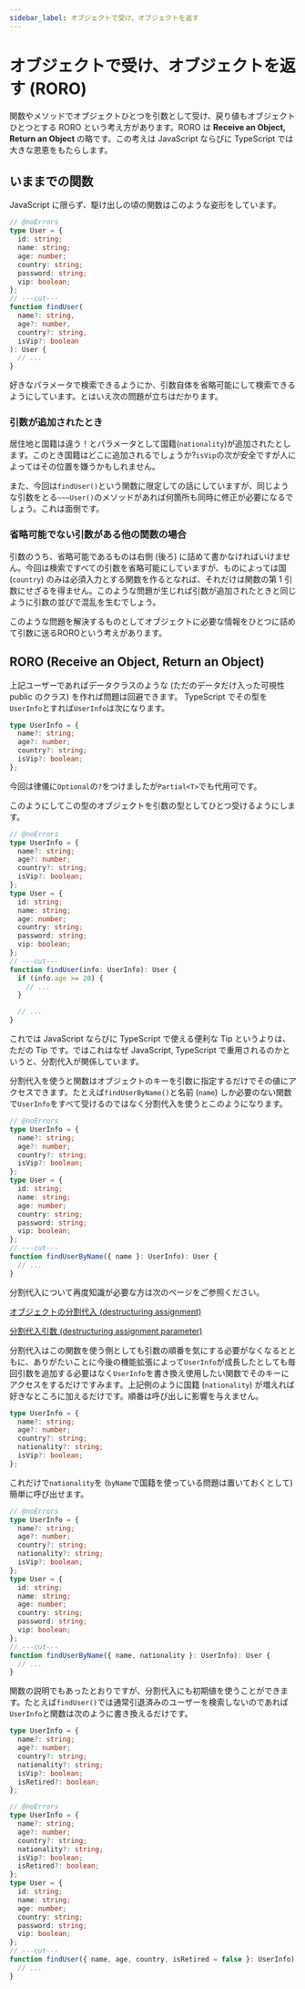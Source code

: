 ```yaml
---
sidebar_label: オブジェクトで受け、オブジェクトを返す
---
```


# オブジェクトで受け、オブジェクトを返す (RORO)

関数やメソッドでオブジェクトひとつを引数として受け、戻り値もオブジェクトひとつとする RORO という考え方があります。RORO は **Receive an Object, Return an Object** の略です。この考えは JavaScript ならびに TypeScript では大きな恩恵をもたらします。

## いままでの関数

JavaScript に限らず、駆け出しの頃の関数はこのような姿形をしています。

```ts twoslash
// @noErrors
type User = {
  id: string;
  name: string;
  age: number;
  country: string;
  password: string;
  vip: boolean;
};
// ---cut---
function findUser(
  name?: string,
  age?: number,
  country?: string,
  isVip?: boolean
): User {
  // ...
}
```

好きなパラメータで検索できるようにか、引数自体を省略可能にして検索できるようにしています。とはいえ次の問題が立ちはだかります。

### 引数が追加されたとき

居住地と国籍は違う！とパラメータとして国籍(`nationality`)が追加されたとします。このとき国籍はどこに追加されるでしょうか?`isVip`の次が安全ですが人によってはその位置を嫌うかもしれません。

また、今回は`findUser()`という関数に限定しての話にしていますが、同じような引数をとる`~~~User()`のメソッドがあれば何箇所も同時に修正が必要になるでしょう。これは面倒です。

### 省略可能でない引数がある他の関数の場合

引数のうち、省略可能であるものは右側 (後ろ) に詰めて書かなければいけません。今回は検索ですべての引数を省略可能にしていますが、ものによっては国 (`country`) のみは必須入力とする関数を作るとなれば、それだけは関数の第 1 引数にせざるを得ません。このような問題が生じれば引数が追加されたときと同じように引数の並びで混乱を生むでしょう。

このような問題を解決するものとしてオブジェクトに必要な情報をひとつに詰めて引数に送るROROという考えがあります。

## RORO (Receive an Object, Return an Object)

上記ユーザーであればデータクラスのような (ただのデータだけ入った可視性 public のクラス) を作れば問題は回避できます。 TypeScript でその型を`UserInfo`とすれば`UserInfo`は次になります。

```ts twoslash
type UserInfo = {
  name?: string;
  age?: number;
  country?: string;
  isVip?: boolean;
};
```

今回は律儀に`Optional`の`?`をつけましたが`Partial<T>`でも代用可です。

このようにしてこの型のオブジェクトを引数の型としてひとつ受けるようにします。

```ts twoslash
// @noErrors
type UserInfo = {
  name?: string;
  age?: number;
  country?: string;
  isVip?: boolean;
};
type User = {
  id: string;
  name: string;
  age: number;
  country: string;
  password: string;
  vip: boolean;
};
// ---cut---
function findUser(info: UserInfo): User {
  if (info.age >= 20) {
    // ...
  }

  // ...
}
```

これでは JavaScript ならびに TypeScript で使える便利な Tip というよりは、ただの Tip です。ではこれはなぜ JavaScript, TypeScript で重用されるのかというと、分割代入が関係しています。

分割代入を使うと関数はオブジェクトのキーを引数に指定するだけでその値にアクセスできます。たとえば`findUserByName()`と名前 (`name`) しか必要のない関数で`UserInfo`をすべて受けるのではなく分割代入を使うとこのようになります。

```ts twoslash
// @noErrors
type UserInfo = {
  name?: string;
  age?: number;
  country?: string;
  isVip?: boolean;
};
type User = {
  id: string;
  name: string;
  age: number;
  country: string;
  password: string;
  vip: boolean;
};
// ---cut---
function findUserByName({ name }: UserInfo): User {
  // ...
}
```

分割代入について再度知識が必要な方は次のページをご参照ください。

[オブジェクトの分割代入 (destructuring assignment)](../reference/values-types-variables/object/destructuring-assignment-from-objects.md)

[分割代入引数 (destructuring assignment parameter)](../reference/functions/destructuring-assignment-parameters.md)

分割代入はこの関数を使う側としても引数の順番を気にする必要がなくなるとともに、ありがたいことに今後の機能拡張によって`UserInfo`が成長したとしても毎回引数を追加する必要はなく`UserInfo`を書き換え使用したい関数でそのキーにアクセスをするだけですみます。上記例のように国籍 (`nationality`) が増えれば好きなところに加えるだけです。順番は呼び出しに影響を与えません。

```ts twoslash
type UserInfo = {
  name?: string;
  age?: number;
  country?: string;
  nationality?: string;
  isVip?: boolean;
};
```

これだけで`nationality`を (`byName`で国籍を使っている問題は置いておくとして) 簡単に呼び出せます。

```ts twoslash
// @noErrors
type UserInfo = {
  name?: string;
  age?: number;
  country?: string;
  nationality?: string;
  isVip?: boolean;
};
type User = {
  id: string;
  name: string;
  age: number;
  country: string;
  password: string;
  vip: boolean;
};
// ---cut---
function findUserByName({ name, nationality }: UserInfo): User {
  // ...
}
```

関数の説明でもあったとおりですが、分割代入にも初期値を使うことができます。たとえば`findUser()`では通常引退済みのユーザーを検索しないのであれば`UserInfo`と関数は次のように書き換えるだけです。

```ts twoslash
type UserInfo = {
  name?: string;
  age?: number;
  country?: string;
  nationality?: string;
  isVip?: boolean;
  isRetired?: boolean;
};
```

```ts twoslash
// @noErrors
type UserInfo = {
  name?: string;
  age?: number;
  country?: string;
  nationality?: string;
  isVip?: boolean;
  isRetired?: boolean;
};
type User = {
  id: string;
  name: string;
  age: number;
  country: string;
  password: string;
  vip: boolean;
};
// ---cut---
function findUser({ name, age, country, isRetired = false }: UserInfo): User {
  // ...
}
```
